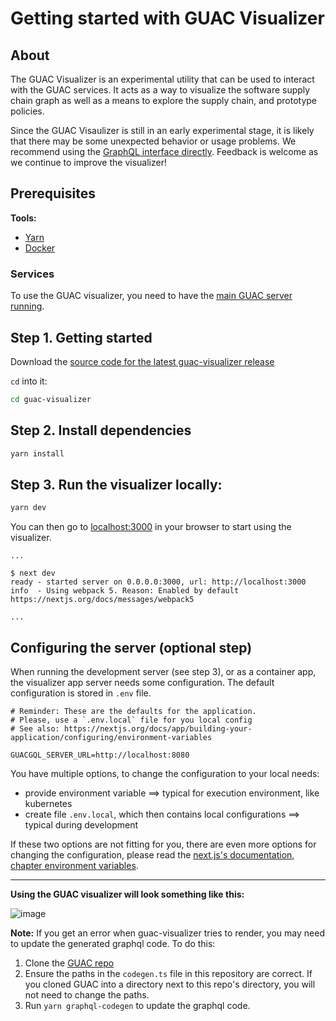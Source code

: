 # Getting started with GUAC Visualizer

## About

The GUAC Visualizer is an experimental utility that can be used to interact with
the GUAC services. It acts as a way to visualize the software supply chain graph
as well as a means to explore the supply chain, and prototype policies.

Since the GUAC Visaulizer is still in an early experimental stage, it is likely
that there may be some unexpected behavior or usage problems. We recommend using the [GraphQL interface directly](https://github.com/guacsec/guac/blob/main/demo/GraphQL.md). Feedback is welcome as we continue to improve the visualizer!

## Prerequisites

**Tools:**

- [Yarn](https://yarnpkg.com/getting-started/install)
- [Docker](https://docs.docker.com/get-docker/)

### Services

To use the GUAC visualizer, you need to have the [main GUAC server running](https://docs.guac.sh/getting-started/).

## Step 1. Getting started

Download the
[source code for the latest guac-visualizer release](https://github.com/guacsec/guac-visualizer/releases/latest)

`cd` into it:

```bash
cd guac-visualizer
```

## Step 2. Install dependencies

```bash
yarn install
```

## Step 3. Run the visualizer locally:

```bash
yarn dev
```

You can then go to [localhost:3000](http://localhost:3000) in your browser to
start using the visualizer.

```
...

$ next dev
ready - started server on 0.0.0.0:3000, url: http://localhost:3000
info  - Using webpack 5. Reason: Enabled by default https://nextjs.org/docs/messages/webpack5

...
```

## Configuring the server (optional step)

When running the development server (see step 3), or as a container app,
the visualizer app server needs some configuration.
The default configuration is stored in `.env` file.

```properties
# Reminder: These are the defaults for the application.
# Please, use a `.env.local` file for you local config
# See also: https://nextjs.org/docs/app/building-your-application/configuring/environment-variables

GUACGQL_SERVER_URL=http://localhost:8080
```

You have multiple options, to change the configuration to your local needs:
* provide environment variable ==> typical for execution environment, like kubernetes
* create file `.env.local`, which then contains local configurations ==> typical during development 

If these two options are not fitting for you, there are even more options for changing the configuration,
please read the [next.js's documentation, chapter environment variables](https://nextjs.org/docs/app/building-your-application/configuring/environment-variables).

<hr />

**Using the GUAC visualizer will look something like this:**

![image](https://github.com/guacsec/guac-visualizer/assets/68356865/420c523e-9774-4a4f-82c1-b7e1d29ba9ac)

**Note:** If you get an error when guac-visualizer tries to render, you may need to update the generated graphql code.
To do this:

1. Clone the [GUAC repo](https://github.com/guacsec/guac)
2. Ensure the paths in the `codegen.ts` file in this repository are correct.
If you cloned GUAC into a directory next to this repo's directory, you will not need to change the paths.
3. Run `yarn graphql-codegen` to update the graphql code.
